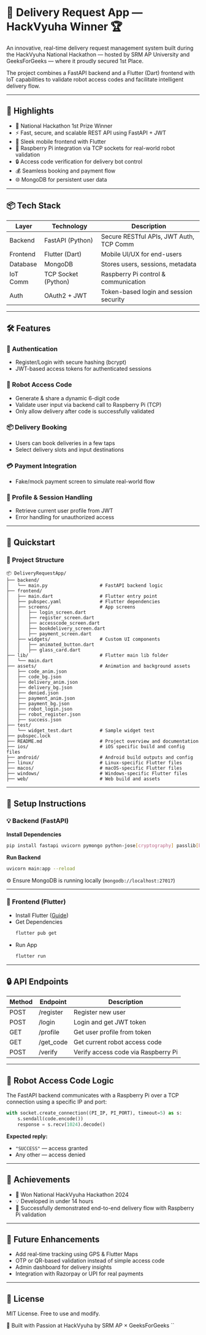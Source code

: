 


# 🚚 Delivery Request App — HackVyuha Winner 🏆

An innovative, real-time delivery request management system built during the HackVyuha National Hackathon — hosted by SRM AP University and GeeksForGeeks — where it proudly secured 1st Place.

The project combines a FastAPI backend and a Flutter (Dart) frontend with IoT capabilities to validate robot access codes and facilitate intelligent delivery flow.

---

## 🌟 Highlights

- 🥇 National Hackathon 1st Prize Winner  
- ⚡ Fast, secure, and scalable REST API using FastAPI + JWT  
- 📱 Sleek mobile frontend with Flutter  
- 🤖 Raspberry Pi integration via TCP sockets for real-world robot validation  
- 🔒 Access code verification for delivery bot control  
- 💰 Seamless booking and payment flow  
- 🌐 MongoDB for persistent user data  

---

## 📦 Tech Stack

| Layer      | Technology         | Description                                   |
|------------|--------------------|-----------------------------------------------|
| Backend    | FastAPI (Python)   | Secure RESTful APIs, JWT Auth, TCP Comm       |
| Frontend   | Flutter (Dart)     | Mobile UI/UX for end-users                    |
| Database   | MongoDB            | Stores users, sessions, metadata              |
| IoT Comm   | TCP Socket (Python)| Raspberry Pi control & communication          |
| Auth       | OAuth2 + JWT       | Token-based login and session security        |

---

## 🛠 Features

### 🔐 Authentication
- Register/Login with secure hashing (bcrypt)  
- JWT-based access tokens for authenticated sessions  

### 📡 Robot Access Code
- Generate & share a dynamic 6-digit code  
- Validate user input via backend call to Raspberry Pi (TCP)  
- Only allow delivery after code is successfully validated  

### 📦 Delivery Booking
- Users can book deliveries in a few taps  
- Select delivery slots and input destinations  

### 💳 Payment Integration
- Fake/mock payment screen to simulate real-world flow  

### 🧾 Profile & Session Handling
- Retrieve current user profile from JWT  
- Error handling for unauthorized access  

---

## 🚀 Quickstart

### 📂 Project Structure

```
📦 DeliveryRequestApp/
├── backend/
│   └── main.py                   # FastAPI backend logic
├── frontend/
│   ├── main.dart                 # Flutter entry point
│   ├── pubspec.yaml              # Flutter dependencies
│   ├── screens/                  # App screens
│   │   ├── login_screen.dart
│   │   ├── register_screen.dart
│   │   ├── accesscode_screen.dart
│   │   ├── bookdelivery_screen.dart
│   │   ├── payment_screen.dart
│   ├── widgets/                  # Custom UI components
│   │   ├── animated_button.dart
│   │   ├── glass_card.dart
├── lib/                          # Flutter main lib folder
│   └── main.dart
├── assets/                       # Animation and background assets
│   ├── code_anim.json
│   ├── code_bg.json
│   ├── delivery_anim.json
│   ├── delivery_bg.json
│   ├── denied.json
│   ├── payment_anim.json
│   ├── payment_bg.json
│   ├── robot_login.json
│   ├── robot_register.json
│   ├── success.json
├── test/
│   └── widget_test.dart          # Sample widget test
├── pubspec.lock
├── README.md                     # Project overview and documentation
├── ios/                          # iOS specific build and config files
├── android/                      # Android build outputs and config
├── linux/                        # Linux-specific Flutter files
├── macos/                        # macOS-specific Flutter files
├── windows/                      # Windows-specific Flutter files
├── web/                          # Web build and assets
```

---

## 🔧 Setup Instructions

### 💡 Backend (FastAPI)

**Install Dependencies**
```bash
pip install fastapi uvicorn pymongo python-jose[cryptography] passlib[bcrypt]
```

**Run Backend**
```bash
uvicorn main:app --reload
```

⚙ Ensure MongoDB is running locally (`mongodb://localhost:27017`)

---

### 📱 Frontend (Flutter)

- Install Flutter ([Guide](https://docs.flutter.dev/get-started/install))
- Get Dependencies
  ```bash
  flutter pub get
  ```
- Run App
  ```bash
  flutter run
  ```

---

## 🔒 API Endpoints

| Method | Endpoint     | Description                             |
|--------|--------------|-----------------------------------------|
| POST   | /register    | Register new user                       |
| POST   | /login       | Login and get JWT token                 |
| GET    | /profile     | Get user profile from token             |
| GET    | /get_code    | Get current robot access code           |
| POST   | /verify      | Verify access code via Raspberry Pi     |

---

## 🤖 Robot Access Code Logic

The FastAPI backend communicates with a Raspberry Pi over a TCP connection using a specific IP and port:

```python
with socket.create_connection((PI_IP, PI_PORT), timeout=5) as s:
    s.sendall(code.encode())
    response = s.recv(1024).decode()
```

**Expected reply:**
- `"SUCCESS"` — access granted  
- Any other — access denied

---

## 🏁 Achievements

- 🥇 Won National HackVyuha Hackathon 2024  
- 💡 Developed in under 14 hours  
- 🚀 Successfully demonstrated end-to-end delivery flow with Raspberry Pi validation  

---




## 🧠 Future Enhancements

- Add real-time tracking using GPS & Flutter Maps  
- OTP or QR-based validation instead of simple access code  
- Admin dashboard for delivery insights  
- Integration with Razorpay or UPI for real payments  

---

## 📄 License

MIT License. Free to use and modify.

💚 Built with Passion at HackVyuha by SRM AP × GeeksForGeeks
``
